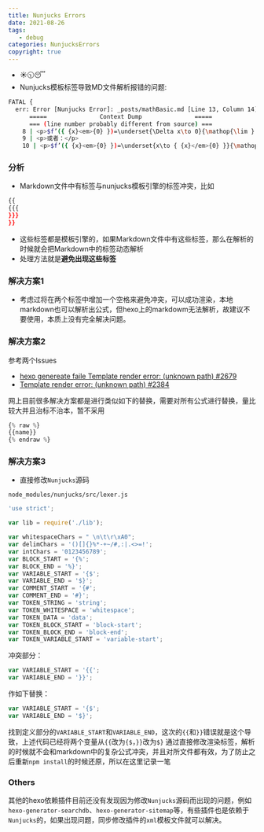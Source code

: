 ```yaml
---
title: Nunjucks Errors
date: 2021-08-26
tags: 
   - debug
categories: NunjucksErrors
copyright: true
---
```


- :sunny::clock1030::sleeping:
- Nunjucks模板标签导致MD文件解析报错的问题:

``` bash
FATAL {
  err: Error [Nunjucks Error]: _posts/mathBasic.md [Line 13, Column 14] expected variable end
      =====               Context Dump               =====
      === (line number probably different from source) ===
    8 | <p>$f’({ {x}<em>{0} })=\underset{\Delta x\to 0}{\mathop{\lim } },\frac{f({ {x}</em>{0} }+\Delta x)-f({ {x}_{0} })}{\Delta x}$    （1）</p>
    9 | <p>或者：</p>
    10 | <p>$f’({ {x}<em>{0} })=\underset{x\to { {x}</em>{0} }}{\mathop{\lim } },\frac{f(x)-f({ {x}<em>{0} })}{x-{ {x}</em>{0} }}$           （2）</p>

```
<!--more-->

### 分析

- Markdown文件中有标签与nunjucks模板引擎的标签冲突，比如

``` bash
{{
{{{
}}}    
}}
```

- 这些标签都是模板引擎的，如果Markdown文件中有这些标签，那么在解析的时候就会把Markdown中的标签动态解析
- 处理方法就是**避免出现这些标签**

### 解决方案1

- 考虑过将在两个标签中增加一个空格来避免冲突，可以成功渲染，本地markdown也可以解析出公式，但hexo上的markdowm无法解析，故建议不要使用，本质上没有完全解决问题。

### 解决方案2

参考两个Issues

- [hexo genereate faile Template render error: (unknown path) #2679][1]
- [Template render error: (unknown path) #2384][2]

网上目前很多解决方案都是进行类似如下的替换，需要对所有公式进行替换，量比较大并且治标不治本，暂不采用

``` python
{% raw %}
{{name}}
{% endraw %}
```

### 解决方案3

- 直接修改`Nunjucks`源码

`node_modules/nunjucks/src/lexer.js`

``` js
'use strict';

var lib = require('./lib');

var whitespaceChars = " \n\t\r\xA0";
var delimChars = '()[]{}%*-+~/#,:|.<>=!';
var intChars = '0123456789';
var BLOCK_START = '{%';
var BLOCK_END = '%}';
var VARIABLE_START = '{$';
var VARIABLE_END = '$}';
var COMMENT_START = '{#';
var COMMENT_END = '#}';
var TOKEN_STRING = 'string';
var TOKEN_WHITESPACE = 'whitespace';
var TOKEN_DATA = 'data';
var TOKEN_BLOCK_START = 'block-start';
var TOKEN_BLOCK_END = 'block-end';
var TOKEN_VARIABLE_START = 'variable-start';
```

冲突部分：

``` js
var VARIABLE_START = '{{';
var VARIABLE_END = '}}';
```

作如下替换：

``` js
var VARIABLE_START = '{$';
var VARIABLE_END = '$}';
```

找到定义部分的`VARIABLE_START`和`VARIABLE_END`，这次的`{{`和`}}`错误就是这个导致，上述代码已经将两个变量从`{{`改为`{$`，`}}`改为`$}`
通过直接修改渲染标签，解析的时候就不会和markdown中的复杂公式冲突，并且对所文件都有效，为了防止之后重新`npm install`的时候还原，所以在这里记录一笔

### Others

其他的hexo依赖插件目前还没有发现因为修改`Nunjucks`源码而出现的问题，例如`hexo-generator-searchdb`、`hexo-generator-sitemap`等，有些插件也是依赖于`Nunjucks`的，如果出现问题，同步修改插件的`xml`模板文件就可以解决。

[1]: https://github.com/hexojs/hexo/issues/2679
[2]: https://github.com/hexojs/hexo/issues/2384
